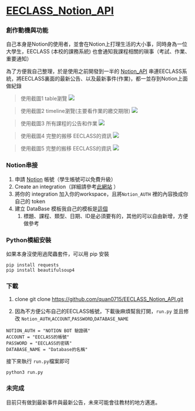 # [EECLASS_Notion_API](https://github.com/quan0715/EECLASS_Notion_API)
### 創作動機與功能
自己本身是Notion的使用者，並會在Notion上打理生活的大小事，同時身為一位大學生，EECLASS (本校的課務系統) 也會通知我課程相關的瑣事（考試、作業、重要通知）

為了方便我自己整理，於是使用之前開發到一半的 [Notion_API](https://github.com/quan0715/PyNotion) 串連EECLASS系統，將EECLASS裏面的最新公告、以及最新事件(作業)，都一並存到Notion上面做紀錄 
> 使用截圖1 table瀏覽
![](https://i.imgur.com/oUMrIMP.png)

> 使用截圖2 timeline瀏覽(主要看作業的繳交期限)
![](https://i.imgur.com/g12BuNJ.png)

> 使用截圖3 所有課程的公告和作業
![](https://i.imgur.com/MXvjx0j.png)

> 使用截圖4 完整的搬移 EECLASS的資訊
![](https://i.imgur.com/B8PGsKV.png)

> 使用截圖5 完整的搬移 EECLASS的資訊
![](https://i.imgur.com/RWw3rd6.png)

### Notion串接
1. 申請 [Notion](https://www.notion.so/) 帳號（學生帳號可以免費升級） 
2. Create an integration（詳細請參考[此網站](https://developers.notion.com/docs/getting-started) ）
3. 將你的 integration 加入你的workspace，且將`Notion_AUTH` 裡的內容換成你自己的 token
4. 建立 DataBase 模板我自己的模板是[這個](https://plump-part-2d6.notion.site/e0353619b2774024a530e68b208b5820) 
   1. 標題、課程、類型、日期、ID是必須要有的，其他的可以自由新增，方便做參考
### Python模組安裝
如果本身沒使用過爬蟲套件，可以用 pip 安裝

    pip install requests
    pip install beautifulsoup4
    
    

### 下載
1. clone 
    git clone https://github.com/quan0715/EECLASS_Notion_API.git

    
2. 因為不方便公布自己的EECLASS帳號，下載後麻煩幫我打開，`run.py` 並且修改 `Notion_AUTH`,`ACCOUNT`,`PASSWORD`,`DATABASE_NAME`

```python3
NOTION_AUTH = "NOTION BOT 驗證碼"
ACCOUNT = "EECLASS的帳號"
PASSWORD = "EECLASS的密碼"
DATABASE_NAME = "Database的名稱"
```

接下來執行 `run.py`檔案即可

    python3 run.py


### 未完成
目前只有做到最新事件與最新公告，未來可能會往教材的地方邁進。
    
